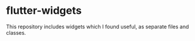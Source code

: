 # flutter-widgets
This repository includes widgets which I found useful, as separate files and classes.